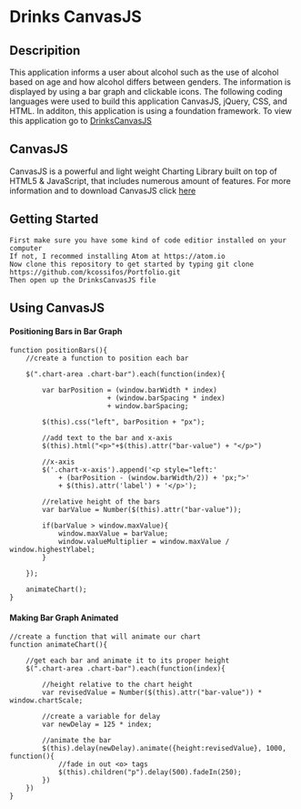 # Drinks CanvasJS

## Descripition 
This application informs a user about alcohol such as the use of alcohol based on age and how alcohol differs between genders. The information is displayed by using a bar graph and clickable icons. The following coding languages were used to build this application CanvasJS, jQuery, CSS, and HTML. In additon, this application is using a foundation framework. To view this application go to [DrinksCanvasJS](https://kcossifos.github.io/Javascript/DrinksCanvasJS/index.html)

## CanvasJS
CanvasJS is a powerful and light weight Charting Library built on top of HTML5 & JavaScript, that includes numerous amount of features. For more information and to download CanvasJS click [here](http://canvasjs.com)

## Getting Started
```
First make sure you have some kind of code editior installed on your computer
If not, I recommed installing Atom at https://atom.io
Now clone this repository to get started by typing git clone https://github.com/kcossifos/Portfolio.git
Then open up the DrinksCanvasJS file
```

## Using CanvasJS

#### Positioning Bars in Bar Graph

```
function positionBars(){
	//create a function to position each bar

	$(".chart-area .chart-bar").each(function(index){

		var barPosition = (window.barWidth * index) 
						+ (window.barSpacing * index) 
						+ window.barSpacing;

		$(this).css("left", barPosition + "px");

		//add text to the bar and x-axis
		$(this).html("<p>"+$(this).attr("bar-value") + "</p>")	

		//x-axis
		$('.chart-x-axis').append('<p style="left:' 
			+ (barPosition - (window.barWidth/2)) + 'px;">' 
			+ $(this).attr('label') + '</p>');	

		//relative height of the bars
		var barValue = Number($(this).attr("bar-value"));

		if(barValue > window.maxValue){
			window.maxValue = barValue;
			window.valueMultiplier = window.maxValue / window.highestYlabel;
		}		

	});

	animateChart();	
}

```

#### Making Bar Graph Animated

```
//create a function that will animate our chart
function animateChart(){

	//get each bar and animate it to its proper height
	$(".chart-area .chart-bar").each(function(index){

		//height relative to the chart height
		var revisedValue = Number($(this).attr("bar-value")) * window.chartScale;

		//create a variable for delay
		var newDelay = 125 * index;

		//animate the bar
		$(this).delay(newDelay).animate({height:revisedValue}, 1000, function(){
			//fade in out <o> tags
			$(this).children("p").delay(500).fadeIn(250);
		})
	})
}
```

